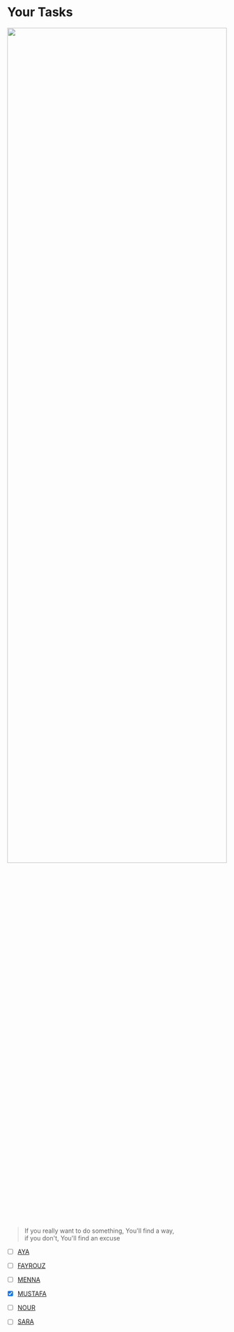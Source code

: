 # Your Tasks

<p align="center">
  <img width=100% height=70% src="https://user-images.githubusercontent.com/83553963/223807426-0af355c3-2511-4864-bbfa-724b051582a5.jpg">
</p>

> If you really want to do something, You'll find a way,<br>
> if you don't, You'll find an excuse

- [ ] [AYA](Aya/README.md)

- [ ] [FAYROUZ](Fayrouz/README.md)

- [ ] [MENNA](Menna/README.md)

- [x] [MUSTAFA](Mustafa/README.md)

- [ ] [NOUR](Nour/README.md)

- [ ] [SARA](Sara/README.md)

